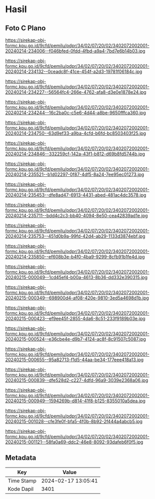 # Hasil

## Foto C Plano

https://sirekap-obj-formc.kpu.go.id/9cfd/pemilu/pdpr/34/02/07/20/02/3402072002001-20240214-234006--f046bfed-0fdd-4fbd-a9a4-7bd7e6b14b03.jpg

https://sirekap-obj-formc.kpu.go.id/9cfd/pemilu/pdpr/34/02/07/20/02/3402072002001-20240214-234132--0ceadc8f-41ce-454f-a2d3-19781f06184c.jpg

https://sirekap-obj-formc.kpu.go.id/9cfd/pemilu/pdpr/34/02/07/20/02/3402072002001-20240214-234227--56564fc4-266e-4762-afa8-d3e0e1878e24.jpg

https://sirekap-obj-formc.kpu.go.id/9cfd/pemilu/pdpr/34/02/07/20/02/3402072002001-20240214-234244--16c2ba0c-c5e6-4d44-a8be-9650fffca360.jpg

https://sirekap-obj-formc.kpu.go.id/9cfd/pemilu/pdpr/34/02/07/20/02/3402072002001-20240214-234750--63d9ef33-a9ba-4cfd-b6fd-bc8503403f25.jpg

https://sirekap-obj-formc.kpu.go.id/9cfd/pemilu/pdpr/34/02/07/20/02/3402072002001-20240214-234846--332259cf-142a-43f1-b812-d69b8fd5744b.jpg

https://sirekap-obj-formc.kpu.go.id/9cfd/pemilu/pdpr/34/02/07/20/02/3402072002001-20240214-235521--b1d02297-0f87-4df5-8a24-7ee95ec01273.jpg

https://sirekap-obj-formc.kpu.go.id/9cfd/pemilu/pdpr/34/02/07/20/02/3402072002001-20240214-235453--dfe8ad47-6913-4431-abed-481ac4dc3578.jpg

https://sirekap-obj-formc.kpu.go.id/9cfd/pemilu/pdpr/34/02/07/20/02/3402072002001-20240214-235711--bdd4c2c3-bb40-4094-8e50-cea42839ad1e.jpg

https://sirekap-obj-formc.kpu.go.id/9cfd/pemilu/pdpr/34/02/07/20/02/3402072002001-20240214-235753--451d0b9a-99fd-42d4-ab29-1133d3874ebf.jpg

https://sirekap-obj-formc.kpu.go.id/9cfd/pemilu/pdpr/34/02/07/20/02/3402072002001-20240214-235850--ef608b3e-b4f0-4ba9-9299-8cfb91b1fe4d.jpg

https://sirekap-obj-formc.kpu.go.id/9cfd/pemilu/pdpr/34/02/07/20/02/3402072002001-20240215-000049--1cd45ef4-b00a-4613-8b36-dd332e390315.jpg

https://sirekap-obj-formc.kpu.go.id/9cfd/pemilu/pdpr/34/02/07/20/02/3402072002001-20240215-000349--698900d4-af08-420e-9810-3ed5a4698d1b.jpg

https://sirekap-obj-formc.kpu.go.id/9cfd/pemilu/pdpr/34/02/07/20/02/3402072002001-20240215-000423--ef9ee45f-2855-4da6-8c51-233f9189b03e.jpg

https://sirekap-obj-formc.kpu.go.id/9cfd/pemilu/pdpr/34/02/07/20/02/3402072002001-20240215-000524--e36cbe4e-d9b7-4124-ac8f-8c91507c5087.jpg

https://sirekap-obj-formc.kpu.go.id/9cfd/pemilu/pdpr/34/02/07/20/02/3402072002001-20240215-000655--95a82713-f1d5-44aa-be34-177eee418a13.jpg

https://sirekap-obj-formc.kpu.go.id/9cfd/pemilu/pdpr/34/02/07/20/02/3402072002001-20240215-000839--dfe528d2-c227-4dfd-96a9-3039e2368a06.jpg

https://sirekap-obj-formc.kpu.go.id/9cfd/pemilu/pdpr/34/02/07/20/02/3402072002001-20240215-000949--1594269b-d814-41f8-b125-8355010a5dea.jpg

https://sirekap-obj-formc.kpu.go.id/9cfd/pemilu/pdpr/34/02/07/20/02/3402072002001-20240215-001028--cfe3fe0f-bfa5-4f0b-8b92-2f444a4abcb5.jpg

https://sirekap-obj-formc.kpu.go.id/9cfd/pemilu/pdpr/34/02/07/20/02/3402072002001-20240215-001121--58fa0a69-ddc2-46e8-8092-93dafeb6f0f5.jpg


## Metadata

| Key        | Value               |
| ---------- | ------------------- |
| Time Stamp | 2024-02-17 13:05:41 |
| Kode Dapil | 3401                |



